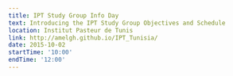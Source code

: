 ```yaml
---
title: IPT Study Group Info Day
text: Introducing the IPT Study Group Objectives and Schedule
location: Institut Pasteur de Tunis
link: http://amelgh.github.io/IPT_Tunisia/
date: 2015-10-02
startTime: '10:00'
endTime: '12:00'
---
```

